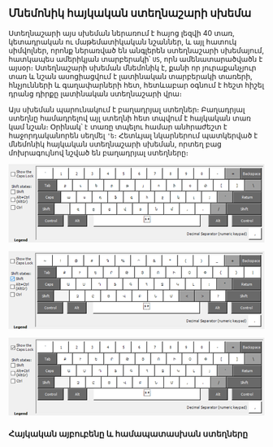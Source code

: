 ## Մնեմոնիկ հայկական ստեղնաշարի սխեմա

Ստեղնաշարի այս սխեման ներառում է հայոց լեզվի 40 տառ, կետադրական ու մաթեմատիկական նշաններ, և այլ հատուկ սիմվոլներ, որոնք ներառված են անգլերեն ստեղնաշարի սխեմայում, հատկապես ամերիկյան տարբերակի՝ `US`, որն ամենատարածվածն է այսօր։ Ստեղնաշարի սխեման մնեմոնիկ է, քանի որ յուրաքանչյուր տառ և նշան ասոցիացվում է լատինական տարբերակի տառերի, հնչյունների և գաղափարների հետ, հետևաբար օգնում է հեշտ հիշել դրանց դիրքը լատինական ստեղնաշարի վրա։

Այս սխեման պարունակում է բաղադրյալ ստեղներ։ Բաղադրյալ ստեղնը համադրելով այլ ստեղնի հետ տպվում է հայկական տառ կամ նշան։ Օրինակ՝ `է` տառը տպելու համար անհրաժեշտ է հաջորդականորեն սեղմել `'ե`։ Հետևյալ նկարներում պատկերված է մնեմոնիկ հայկական ստեղնաշարի սխեման, որտեղ բաց մոխրագույնով նշված են բաղադրյալ ստեղները։


<p><img width="800px" src="./images/HYM.png" alt="Մնեմոնիկ հայկական ստեղնաշարի սխեման" title="Մնեմոնիկ հայկական ստեղնաշարի սխեման" /></p>

<p><img width="800px" src="./images/HYM-shift.png" alt="Մնեմոնիկ հայկական ստեղնաշարի սխեման shift ստեղնը սեղմած" title="Մնեմոնիկ հայկական ստեղնաշարի սխեման shift ստեղնը սեղմած" /></p>

<p><img width="800px" src="./images/HYM-caps-lock.png" alt="Մնեմոնիկ հայկական ստեղնաշարի սխեման caps lock ստեղնը սեղմած" title="Մնեմոնիկ հայկական ստեղնաշարի սխեման caps lock ստեղնը սեղմած" /></p>

### Հայկական այբուբենը և համապատասխան ստեղները
